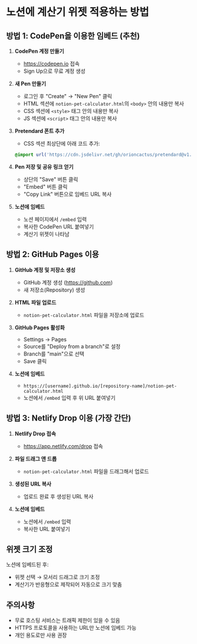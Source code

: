 # 노션에 계산기 위젯 적용하는 방법

## 방법 1: CodePen을 이용한 임베드 (추천)

1. **CodePen 계정 만들기**
   - https://codepen.io 접속
   - Sign Up으로 무료 계정 생성

2. **새 Pen 만들기**
   - 로그인 후 "Create" → "New Pen" 클릭
   - HTML 섹션에 `notion-pet-calculator.html`의 `<body>` 안의 내용만 복사
   - CSS 섹션에 `<style>` 태그 안의 내용만 복사
   - JS 섹션에 `<script>` 태그 안의 내용만 복사

3. **Pretendard 폰트 추가**
   - CSS 섹션 최상단에 아래 코드 추가:
   ```css
   @import url('https://cdn.jsdelivr.net/gh/orioncactus/pretendard@v1.3.9/dist/web/static/pretendard.min.css');
   ```

4. **Pen 저장 및 공유 링크 얻기**
   - 상단의 "Save" 버튼 클릭
   - "Embed" 버튼 클릭
   - "Copy Link" 버튼으로 임베드 URL 복사

5. **노션에 임베드**
   - 노션 페이지에서 `/embed` 입력
   - 복사한 CodePen URL 붙여넣기
   - 계산기 위젯이 나타남

## 방법 2: GitHub Pages 이용

1. **GitHub 계정 및 저장소 생성**
   - GitHub 계정 생성 (https://github.com)
   - 새 저장소(Repository) 생성

2. **HTML 파일 업로드**
   - `notion-pet-calculator.html` 파일을 저장소에 업로드

3. **GitHub Pages 활성화**
   - Settings → Pages
   - Source를 "Deploy from a branch"로 설정
   - Branch를 "main"으로 선택
   - Save 클릭

4. **노션에 임베드**
   - `https://[username].github.io/[repository-name]/notion-pet-calculator.html`
   - 노션에서 `/embed` 입력 후 위 URL 붙여넣기

## 방법 3: Netlify Drop 이용 (가장 간단)

1. **Netlify Drop 접속**
   - https://app.netlify.com/drop 접속

2. **파일 드래그 앤 드롭**
   - `notion-pet-calculator.html` 파일을 드래그해서 업로드

3. **생성된 URL 복사**
   - 업로드 완료 후 생성된 URL 복사

4. **노션에 임베드**
   - 노션에서 `/embed` 입력
   - 복사한 URL 붙여넣기

## 위젯 크기 조정

노션에 임베드된 후:
- 위젯 선택 → 모서리 드래그로 크기 조정
- 계산기가 반응형으로 제작되어 자동으로 크기 맞춤

## 주의사항

- 무료 호스팅 서비스는 트래픽 제한이 있을 수 있음
- HTTPS 프로토콜을 사용하는 URL만 노션에 임베드 가능
- 개인 용도로만 사용 권장